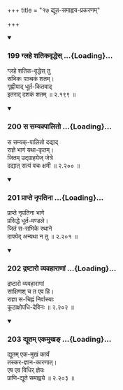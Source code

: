 +++
title = "१७ द्यूत-समाह्वय-प्रकरणम्"

+++

<div class="js_include" includetitle="true" newlevelforh1="3" unfilled url="/kalpAntaram/smRtiH/yAjJNavalkyaH/mUlam/02_vyavahAraH/17_dyUta-samAhvaya-prakaraNam/199_glahe_shatikavRddhes.md">
<details open><summary><h3>199 ग्लहे शतिकवृद्धेस् ...{Loading}...</h3></summary>

ग्लहे शतिक-वृद्धेस् तु  
सभिकः पञ्चकं शतम्।  
गृह्णीयाद् धूर्त-कितवाद्  
इतराद् दशकं शतम्  ॥ २.१९९ ॥
</details>
</div>
<div class="js_include" includetitle="true" newlevelforh1="3" unfilled url="/kalpAntaram/smRtiH/yAjJNavalkyaH/mUlam/02_vyavahAraH/17_dyUta-samAhvaya-prakaraNam/200_sa_samyakpAlito.md">
<details open><summary><h3>200 स सम्यक्पालितो ...{Loading}...</h3></summary>

स सम्यक्-पालितो दद्याद्  
राज्ञे भागं यथा-कृतम्।  
जितम् उद्ग्राहयेज् जेत्रे  
दद्यात् सत्यं वचः क्षमी  ॥ २.२०० ॥
</details>
</div>
<div class="js_include" includetitle="true" newlevelforh1="3" unfilled url="/kalpAntaram/smRtiH/yAjJNavalkyaH/mUlam/02_vyavahAraH/17_dyUta-samAhvaya-prakaraNam/201_prApte_nRpatinA.md">
<details open><summary><h3>201 प्राप्ते नृपतिना ...{Loading}...</h3></summary>

प्राप्ते नृपतिना भागे  
प्रसिद्धे धूर्त-मण्डले।  
जितं स-सभिके स्थाने  
दापयेद् अन्यथा न तु  ॥ २.२०१ ॥
</details>
</div>
<div class="js_include" includetitle="true" newlevelforh1="3" unfilled url="/kalpAntaram/smRtiH/yAjJNavalkyaH/mUlam/02_vyavahAraH/17_dyUta-samAhvaya-prakaraNam/202_draShTAro_vyavahArANAM.md">
<details open><summary><h3>202 द्रष्टारो व्यवहाराणां ...{Loading}...</h3></summary>

द्रष्टारो व्यवहाराणां  
साक्षिणश् च त एव हि।  
राज्ञा स-चिह्नं निर्वास्याः  
कूटाक्षोपधि-देविनः  ॥ २.२०२ ॥
</details>
</div>
<div class="js_include" includetitle="true" newlevelforh1="3" unfilled url="/kalpAntaram/smRtiH/yAjJNavalkyaH/mUlam/02_vyavahAraH/17_dyUta-samAhvaya-prakaraNam/203_dyUtam_ekamukha~N.md">
<details open><summary><h3>203 द्यूतम् एकमुखङ् ...{Loading}...</h3></summary>

द्यूतम् एक-मुखं कार्यं  
तस्कर-ज्ञान-कारणात्।  
एष एव विधिर् ज्ञेयः  
प्राणि-द्यूते समाह्वये  ॥ २.२०३ ॥
</details>
</div>
